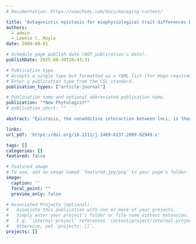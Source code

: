 ```yaml
---
# Documentation: https://wowchemy.com/docs/managing-content/

title: "Antagonistic epistasis for ecophysiological trait differences between Solanum species"
authors: 
  - admin
  - Leonie C. Moyle
date: 2009-08-01

# Schedule page publish date (NOT publication's date).
publishDate: 2025-08-30T20:43:31

# Publication type.
# Accepts a single type but formatted as a YAML list (for Hugo requirements).
# Enter a publication type from the CSL standard.
publication_types: ["article-journal"]

# Publication name and optional abbreviated publication name.
publication: "*New Phytologist*"
# publication_short: ""

abstract: "Epistasis, the nonadditive interaction between loci, is thought to play a role in many fundamental evolutionary processes, including adaptive differentiation and speciation. Focusing on species differences in ecophysiological traits, we examined the strength and direction of pairwise epistatic interactions between target chromosomal regions from one species, when co-introgressed into the genetic background of a foreign species. A full diallel cross was performed using 15 near-isogenic lines (NILs) constructed between two tomato species (Solanum habrochaites and Solanum lycopersicum) to compare the phenotypic effects of each chromosomal region singly and in combination with each other region. We detected main effect quantitative trait loci (QTLs) for two of our three focal traits. Epistatic effects accounted for c. 25% of detected effects on trait means, depending on the trait. Strikingly, all but two interactions were antagonistic, with the combined effect of chromosomal regions acting in the opposite direction from that of one or both individual chromosomal regions. Our study is one of the few to systematically examine pairwise epistatic effects in a nonmicrobial system. Our results suggest that epistatic interactions can contribute substantially to the genetic basis of traits involved in adaptive species differentiation, especially highly complex, multivariate traits."

links:
url_pdf: 'https://doi.org/10.1111/j.1469-8137.2009.02949.x'

tags: []
categories: []
featured: false

# Featured image
# To use, add an image named `featured.jpg/png` to your page's folder. 
image:
  caption: ''
  focal_point: ""
  preview_only: false

# Associated Projects (optional).
#   Associate this publication with one or more of your projects.
#   Simply enter your project's folder or file name without extension.
#   E.g. `internal-project` references `content/project/internal-project/index.md`.
#   Otherwise, set `projects: []`.
projects: []
---
```

